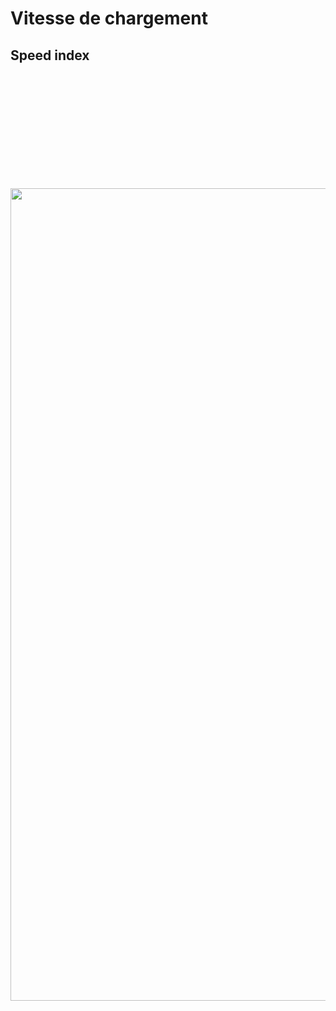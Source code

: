 # Vitesse de chargement

## Speed index

<img src="./assets/images/03-speed/speed-index.png" class="03-speed-index" style="width: 1300px; height: auto; display: block; margin: auto; margin-top: 200px;"  />
